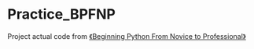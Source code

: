 # Practice_BPFNP
Project actual code from [《Beginning Python From Novice to Professional》
](https://www.amazon.com/Beginning-Python-Novice-Professional-Experts/dp/1590599829)
